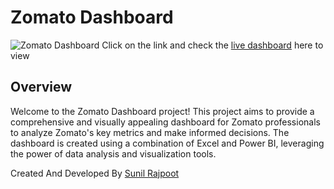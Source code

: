 # Zomato Dashboard
![Zomato Dashboard](https://github.com/user-attachments/assets/b614379c-adce-4293-aa16-6ec7d6a63fd8)
Click on the link and check the <a href="https://app.powerbi.com/view?r=eyJrIjoiMzcwNzdjZDUtZmMwZC00MzUwLWFhOTgtNmVjM2MwODhmZGM0IiwidCI6ImRmODY3OWNkLWE4MGUtNDVkOC05OWFjLWM4M2VkN2ZmOTVhMCJ9">live dashboard</a> here to view


## Overview

Welcome to the Zomato Dashboard project! This project aims to provide a comprehensive and visually appealing dashboard for Zomato professionals to analyze Zomato's key metrics and make informed decisions. The dashboard is created using a combination of Excel and Power BI, leveraging the power of data analysis and visualization tools.

Created And Developed By <a href="https://www.linkedin.com/in/sunilmbaedu/">Sunil Rajpoot</a>
